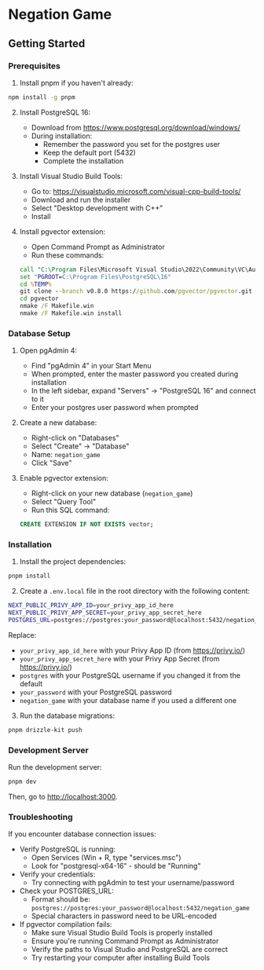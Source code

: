 # Negation Game 

## Getting Started

### Prerequisites

1. Install pnpm if you haven't already:
```bash
npm install -g pnpm
```

2. Install PostgreSQL 16:
   - Download from https://www.postgresql.org/download/windows/
   - During installation:
     - Remember the password you set for the postgres user
     - Keep the default port (5432)
     - Complete the installation

3. Install Visual Studio Build Tools:
   - Go to: https://visualstudio.microsoft.com/visual-cpp-build-tools/
   - Download and run the installer
   - Select "Desktop development with C++"
   - Install

4. Install pgvector extension:
   - Open Command Prompt as Administrator
   - Run these commands:
   ```cmd
   call "C:\Program Files\Microsoft Visual Studio\2022\Community\VC\Auxiliary\Build\vcvars64.bat"
   set "PGROOT=C:\Program Files\PostgreSQL\16"
   cd %TEMP%
   git clone --branch v0.8.0 https://github.com/pgvector/pgvector.git
   cd pgvector
   nmake /F Makefile.win
   nmake /F Makefile.win install
   ```

### Database Setup

1. Open pgAdmin 4:
   - Find "pgAdmin 4" in your Start Menu
   - When prompted, enter the master password you created during installation
   - In the left sidebar, expand "Servers" → "PostgreSQL 16" and connect to it
   - Enter your postgres user password when prompted

2. Create a new database:
   - Right-click on "Databases"
   - Select "Create" → "Database"
   - Name: `negation_game`
   - Click "Save"

3. Enable pgvector extension:
   - Right-click on your new database (`negation_game`)
   - Select "Query Tool"
   - Run this SQL command:
   ```sql
   CREATE EXTENSION IF NOT EXISTS vector;
   ```

### Installation

1. Install the project dependencies:
```bash
pnpm install
```

2. Create a `.env.local` file in the root directory with the following content:
```bash
NEXT_PUBLIC_PRIVY_APP_ID=your_privy_app_id_here
NEXT_PUBLIC_PRIVY_APP_SECRET=your_privy_app_secret_here
POSTGRES_URL=postgres://postgres:your_password@localhost:5432/negation_game
```

Replace:
- `your_privy_app_id_here` with your Privy App ID (from https://privy.io/)
- `your_privy_app_secret_here` with your Privy App Secret (from https://privy.io/)
- `postgres` with your PostgreSQL username if you changed it from the default
- `your_password` with your PostgreSQL password
- `negation_game` with your database name if you used a different one

3. Run the database migrations:
```bash
pnpm drizzle-kit push
```

### Development Server

Run the development server:
```bash
pnpm dev
```

Then, go to [http://localhost:3000](http://localhost:3000).

### Troubleshooting

If you encounter database connection issues:
- Verify PostgreSQL is running:
  - Open Services (Win + R, type "services.msc")
  - Look for "postgresql-x64-16" - should be "Running"
- Verify your credentials:
  - Try connecting with pgAdmin to test your username/password
- Check your POSTGRES_URL:
  - Format should be: `postgres://postgres:your_password@localhost:5432/negation_game`
  - Special characters in password need to be URL-encoded
- If pgvector compilation fails:
  - Make sure Visual Studio Build Tools is properly installed
  - Ensure you're running Command Prompt as Administrator
  - Verify the paths to Visual Studio and PostgreSQL are correct
  - Try restarting your computer after installing Build Tools